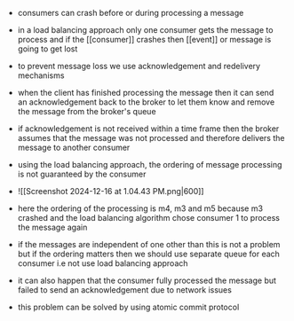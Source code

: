 - consumers can crash before or during processing a message 
- in a load balancing approach only one consumer gets the message to process and if the [[consumer]] crashes then [[event]] or message is going to get lost 
- to prevent message loss we use acknowledgement and redelivery mechanisms
- when the client has finished processing the message then it can send an acknowledgement back to the broker to let them know and remove the message from the broker's queue
- if acknowledgement is not received within a time frame then the broker assumes that the message was not processed and therefore delivers the message to another consumer 

- using the load balancing approach, the ordering of message processing is not guaranteed by the consumer
- ![[Screenshot 2024-12-16 at 1.04.43 PM.png|600]]
- here the ordering of the processing is m4, m3 and m5 because m3 crashed and the load balancing algorithm chose consumer 1 to process the message again
- if the messages are independent of one other than this is not a problem but if the ordering matters then we should use separate queue for each consumer i.e not use load balancing approach

- it can also happen that the consumer fully processed the message but failed to send an acknowledgement due to network issues
- this problem can be solved by using atomic commit protocol 
